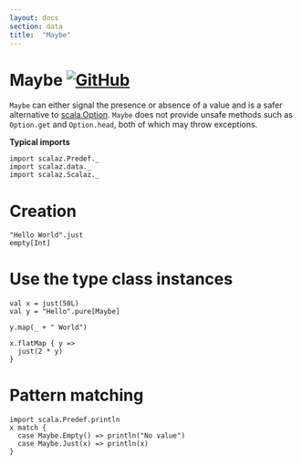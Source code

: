 ```yaml
---
layout: docs
section: data
title:  "Maybe"
---
```


# Maybe [![GitHub](../img/github.png)](https://github.com/scalaz/scalaz/blob/series/8.0.x/base/shared/src/main/scala/scalaz/data/maybe.scala)

`Maybe` can either signal the presence or absence of a value and is a safer alternative to [scala.Option](https://www.scala-lang.org/api/current/scala/Option.html).
`Maybe` does not provide unsafe methods such as `Option.get` and `Option.head`, both of which may throw exceptions.

**Typical imports**

```tut:silent
import scalaz.Predef._
import scalaz.data._
import scalaz.Scalaz._
```

# Creation

```tut
"Hello World".just
empty[Int]
```

# Use the type class instances

```tut
val x = just(50L)
val y = "Hello".pure[Maybe]

y.map(_ + " World")

x.flatMap { y =>
  just(2 * y)
}
```

# Pattern matching

```tut
import scala.Predef.println
x match {
  case Maybe.Empty() => println("No value")
  case Maybe.Just(x) => println(x)
}
```
